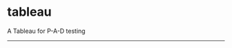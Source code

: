tableau
=======

A Tableau for P-A-D testing
 
 
 
-----------------------------------------------------------------